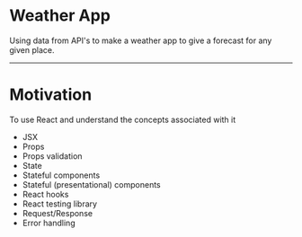 # Weather App

Using data from API's to make a weather app to give a forecast for any given place.

---

# Motivation

To use React and understand the concepts associated with it
- JSX
- Props
- Props validation
- State
- Stateful components
- Stateful (presentational) components
- React hooks
- React testing library
- Request/Response
- Error handling
